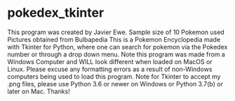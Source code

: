 # pokedex_tkinter
This program was created by Javier Ewe.
Sample size of 10 Pokemon used Pictures obtained from Bulbapedia
This is a Pokemon Encyclopedia made with Tkinter for Python, where one can search for pokemon via the Pokedex number or through a drop down menu. 
Note this program was made from a Windows Computer and WILL look different when loaded on MacOS or Linux. 
Please excuse any formatting errors as a result of non-Windows computers being used to load this program. 
Note for Tkinter to accept my .png files, please use Python 3.6 or newer on Windows or Python 3.7(b) or later on Mac. Thanks!
